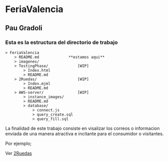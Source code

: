 # FeriaValencia
## Pau Gradoli

 ### Esta es la estructura del directorio de trabajo  

```
> FeriaValencia
    > README.md             **estamos aqui**
    > imagenes/
    > TestingPhase/             [WIP]
        > Index.html
        > README.md
    > 2Ruedas/                  [WIP]
        > Index.mjml
        > README.md
    > AWS-server/               [WIP]
        > instance_images/
        > README.md
        > database/
            > connect.js
            > query_create.sql
            > query_fill.sql
```

La finalidad de este trabajo consiste en visalizar los correos o informacion enviada de una manera atractiva e incitante para el consumidor o visitantes.

Por ejemplo;

Ver [2Ruedas](https://github.com/Akirachii/FeriaValencia/tree/main/2Ruedas)
